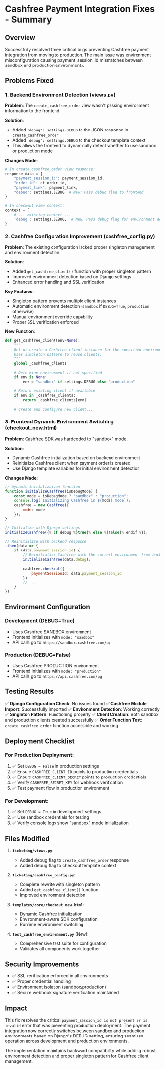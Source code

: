 # Cashfree Payment Integration Fixes - Summary

## Overview
Successfully resolved three critical bugs preventing Cashfree payment integration from moving to production. The main issue was environment misconfiguration causing payment_session_id mismatches between sandbox and production environments.

## Problems Fixed

### 1. Backend Environment Detection (views.py)
**Problem**: The `create_cashfree_order` view wasn't passing environment information to the frontend.

**Solution**: 
- Added `"debug": settings.DEBUG` to the JSON response in `create_cashfree_order`
- Added `'debug': settings.DEBUG` to the checkout template context
- This allows the frontend to dynamically detect whether to use sandbox or production mode

**Changes Made**:
```python
# In create_cashfree_order view response:
response_data = {
    "payment_session_id": payment_session_id,
    "order_id": cf_order_id,
    "payment_link": payment_link,
    "debug": settings.DEBUG  # New: Pass debug flag to frontend
}

# In checkout view context:
context = {
    # ... existing context ...
    'debug': settings.DEBUG,  # New: Pass debug flag for environment detection
}
```

### 2. Cashfree Configuration Improvement (cashfree_config.py)
**Problem**: The existing configuration lacked proper singleton management and environment detection.

**Solution**: 
- Added `get_cashfree_client()` function with proper singleton pattern
- Improved environment detection based on Django settings
- Enhanced error handling and SSL verification

**Key Features**:
- Singleton pattern prevents multiple client instances
- Automatic environment detection (`sandbox` if `DEBUG=True`, `production` otherwise)
- Manual environment override capability
- Proper SSL verification enforced

**New Function**:
```python
def get_cashfree_client(env=None):
    """
    Get or create a Cashfree client instance for the specified environment.
    Uses singleton pattern to reuse clients.
    """
    global _cashfree_clients
    
    # Determine environment if not specified
    if env is None:
        env = "sandbox" if settings.DEBUG else "production"
    
    # Return existing client if available
    if env in _cashfree_clients:
        return _cashfree_clients[env]
    
    # Create and configure new client...
```

### 3. Frontend Dynamic Environment Switching (checkout_new.html)
**Problem**: Cashfree SDK was hardcoded to "sandbox" mode.

**Solution**:
- Dynamic Cashfree initialization based on backend environment
- Reinitialize Cashfree client when payment order is created
- Use Django template variables for initial environment detection

**Changes Made**:
```javascript
// Dynamic initialization function
function initializeCashfree(isDebugMode) {
    const mode = isDebugMode ? "sandbox" : "production";
    console.log(`Initializing Cashfree in ${mode} mode`);
    cashfree = new Cashfree({
        mode: mode
    });
}

// Initialize with Django settings
initializeCashfree({% if debug %}true{% else %}false{% endif %});

// Reinitialize with backend response
.then(data => {
    if (data.payment_session_id) {
        // Reinitialize Cashfree with the correct environment from backend
        initializeCashfree(data.debug);
        
        cashfree.checkout({
            paymentSessionId: data.payment_session_id
        });
        // ...
    }
})
```

## Environment Configuration

### Development (DEBUG=True)
- Uses Cashfree SANDBOX environment
- Frontend initializes with `mode: "sandbox"`
- API calls go to `https://sandbox.cashfree.com/pg`

### Production (DEBUG=False)
- Uses Cashfree PRODUCTION environment
- Frontend initializes with `mode: "production"`
- API calls go to `https://api.cashfree.com/pg`

## Testing Results

✅ **Django Configuration Check**: No issues found
✅ **Cashfree Module Import**: Successfully imported
✅ **Environment Detection**: Working correctly
✅ **Singleton Pattern**: Functioning properly
✅ **Client Creation**: Both sandbox and production clients created successfully
✅ **Order Function Test**: `create_cashfree_order` function accessible and working

## Deployment Checklist

### For Production Deployment:
1. ✅ Set `DEBUG = False` in production settings
2. ✅ Ensure `CASHFREE_CLIENT_ID` points to production credentials
3. ✅ Ensure `CASHFREE_CLIENT_SECRET` points to production credentials
4. ✅ Verify `CASHFREE_SECRET_KEY` for webhook verification
5. ✅ Test payment flow in production environment

### For Development:
1. ✅ Set `DEBUG = True` in development settings
2. ✅ Use sandbox credentials for testing
3. ✅ Verify console logs show "sandbox" mode initialization

## Files Modified

1. **`ticketing/views.py`**:
   - Added debug flag to `create_cashfree_order` response
   - Added debug flag to checkout template context

2. **`ticketing/cashfree_config.py`**:
   - Complete rewrite with singleton pattern
   - Added `get_cashfree_client()` function
   - Improved environment detection

3. **`templates/core/checkout_new.html`**:
   - Dynamic Cashfree initialization
   - Environment-aware SDK configuration
   - Runtime environment switching

4. **`test_cashfree_environment.py`** (New):
   - Comprehensive test suite for configuration
   - Validates all components work together

## Security Improvements

- ✅ SSL verification enforced in all environments
- ✅ Proper credential handling
- ✅ Environment isolation (sandbox/production)
- ✅ Secure webhook signature verification maintained

## Impact

This fix resolves the critical `payment_session_id is not present or is invalid` error that was preventing production deployment. The payment integration now correctly switches between sandbox and production environments based on Django's DEBUG setting, ensuring seamless operation across development and production environments.

The implementation maintains backward compatibility while adding robust environment detection and proper singleton pattern for Cashfree client management.
